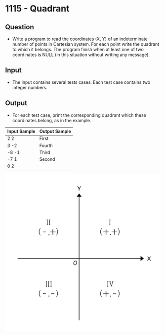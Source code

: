 # 1115 - Quadrant

## Question

- Write a program to read the coordinates (X, Y) of an indeterminate number of points in Cartesian system. For each point write the quadrant to which it belongs. The program finish when at least one of two coordinates is NULL (in this situation without writing any message).

## Input

- The input contains several tests cases. Each test case contains two integer numbers.

## Output

- For each test case, print the corresponding quadrant which these coordinates belong, as in the example.

| Input Sample | Output Sample |
| ------------ | ------------- |
| 2 2          | First         |
| 3 -2         | Fourth        |
| -8 -1        | Third         |
| -7 1         | Second        |
| 0 2          |               |

![Cartesian plane](Images/CartesianPlane.png)